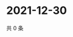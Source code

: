 # 2021-12-30

共 0 条

<!-- BEGIN WEIBO -->
<!-- 最后更新时间 Thu Dec 30 2021 02:18:02 GMT+0800 (China Standard Time) -->

<!-- END WEIBO -->
